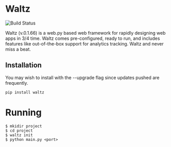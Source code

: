 # Waltz

![Build Status](https://travis-ci.org/mekarpeles/waltz.png)

Waltz (v.0.1.66) is a web.py based web framework for rapidly designing
web apps in 3/4 time. Waltz comes pre-configured, ready to run, and
includes features like out-of-the-box support for analytics
tracking. Waltz and never miss a beat.

## Installation

You may wish to install with the --upgrade flag since updates pushed are frequently.

    pip install waltz

Running
=======

    $ mkidir project
    $ cd project
    $ waltz init
    $ python main.py <port>
